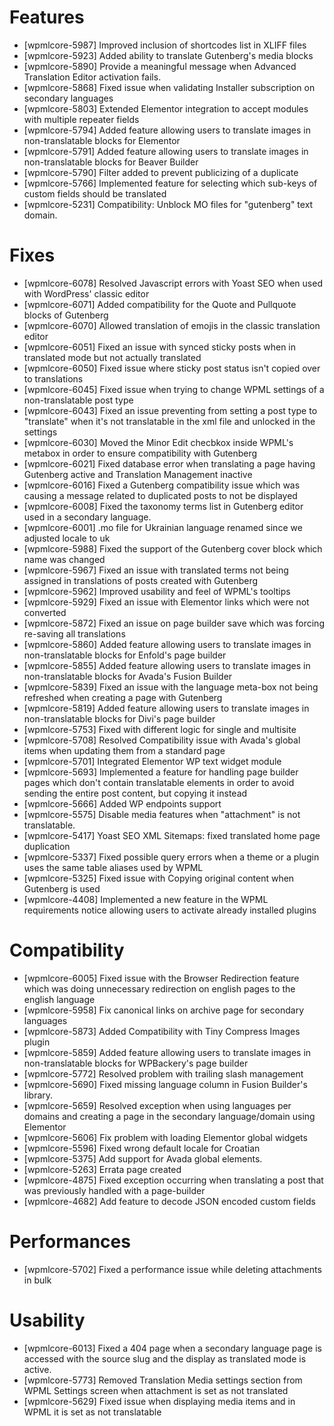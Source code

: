 # Features
* [wpmlcore-5987] Improved inclusion of shortcodes list in XLIFF files
* [wpmlcore-5923] Added ability to translate Gutenberg's media blocks
* [wpmlcore-5890] Provide a meaningful message when Advanced Translation Editor activation fails.
* [wpmlcore-5868] Fixed issue when validating Installer subscription on secondary languages
* [wpmlcore-5803] Extended Elementor integration to accept modules with multiple repeater fields
* [wpmlcore-5794] Added feature allowing users to translate images in non-translatable blocks for Elementor
* [wpmlcore-5791] Added feature allowing users to translate images in non-translatable blocks for Beaver Builder
* [wpmlcore-5790] Filter added to prevent publicizing of a duplicate
* [wpmlcore-5766] Implemented feature for selecting which sub-keys of custom fields should be translated
* [wpmlcore-5231] Compatibility: Unblock MO files for "gutenberg" text domain.

# Fixes
* [wpmlcore-6078] Resolved Javascript errors with Yoast SEO when used with WordPress' classic editor
* [wpmlcore-6071] Added compatibility for the Quote and Pullquote blocks of Gutenberg
* [wpmlcore-6070] Allowed translation of emojis in the classic translation editor
* [wpmlcore-6051] Fixed an issue with synced sticky posts when in translated mode but not actually translated
* [wpmlcore-6050] Fixed issue where sticky post status isn't copied over to translations
* [wpmlcore-6045] Fixed issue when trying to change WPML settings of a non-translatable post type
* [wpmlcore-6043] Fixed an issue preventing from setting a post type to "translate" when it's not translatable in the xml file and unlocked in the settings
* [wpmlcore-6030] Moved the Minor Edit checbkox inside WPML's metabox in order to ensure compatibility with Gutenberg
* [wpmlcore-6021] Fixed database error when translating a page having Gutenberg active and Translation Management inactive
* [wpmlcore-6016] Fixed a Gutenberg compatibility issue which was causing a message related to duplicated posts to not be displayed
* [wpmlcore-6008] Fixed the taxonomy terms list in Gutenberg editor used in a secondary language.
* [wpmlcore-6001] .mo file for Ukrainian language renamed since we adjusted locale to uk
* [wpmlcore-5988] Fixed the support of the Gutenberg cover block which name was changed
* [wpmlcore-5967] Fixed an issue with translated terms not being assigned in translations of posts created with Gutenberg
* [wpmlcore-5962] Improved usability and feel of WPML's tooltips
* [wpmlcore-5929] Fixed an issue with Elementor links which were not converted
* [wpmlcore-5872] Fixed an issue on page builder save which was forcing re-saving all translations
* [wpmlcore-5860] Added feature allowing users to translate images in non-translatable blocks for Enfold's page builder
* [wpmlcore-5855] Added feature allowing users to translate images in non-translatable blocks for Avada's Fusion Builder
* [wpmlcore-5839] Fixed an issue with the language meta-box not being refreshed when creating a page with Gutenberg
* [wpmlcore-5819] Added feature allowing users to translate images in non-translatable blocks for Divi's page builder
* [wpmlcore-5753] Fixed with different logic for single and multisite
* [wpmlcore-5708] Resolved Compatibility issue with Avada's global items when updating them from a standard page
* [wpmlcore-5701] Integrated Elementor WP text widget module
* [wpmlcore-5693] Implemented a feature for handling page builder pages which don't contain translatable elements in order to avoid sending the entire post content, but copying it instead
* [wpmlcore-5666] Added WP endpoints support
* [wpmlcore-5575] Disable media features when "attachment" is not translatable.
* [wpmlcore-5417] Yoast SEO XML Sitemaps: fixed translated home page duplication
* [wpmlcore-5337] Fixed possible query errors when a theme or a plugin uses the same table aliases used by WPML
* [wpmlcore-5325] Fixed issue with Copying original content when Gutenberg is used
* [wpmlcore-4408] Implemented a new feature in the WPML requirements notice allowing users to activate already installed plugins

# Compatibility
* [wpmlcore-6005] Fixed issue with the Browser Redirection feature which was doing unnecessary redirection on english pages to the english language
* [wpmlcore-5958] Fix canonical links on archive page for secondary languages
* [wpmlcore-5873] Added Compatibility with Tiny Compress Images plugin
* [wpmlcore-5859] Added feature allowing users to translate images in non-translatable blocks for WPBackery's page builder
* [wpmlcore-5772] Resolved problem with trailing slash management
* [wpmlcore-5690] Fixed missing language column in Fusion Builder's library.
* [wpmlcore-5659] Resolved exception when using languages per domains and creating a page in the secondary language/domain using Elementor
* [wpmlcore-5606] Fix problem with loading Elementor global widgets
* [wpmlcore-5596] Fixed wrong default locale for Croatian
* [wpmlcore-5375] Add support for Avada global elements.
* [wpmlcore-5263] Errata page created
* [wpmlcore-4875] Fixed exception occurring when translating a post that was previously handled with a page-builder
* [wpmlcore-4682] Add feature to decode JSON encoded custom fields

# Performances
* [wpmlcore-5702] Fixed a performance issue while deleting attachments in bulk

# Usability
* [wpmlcore-6013] Fixed a 404 page when a secondary language page is accessed with the source slug and the display as translated mode is active.
* [wpmlcore-5773] Removed Translation Media settings section from WPML Settings screen when attachment is set as not translated
* [wpmlcore-5629] Fixed issue when displaying media items and in WPML it is set as not translatable